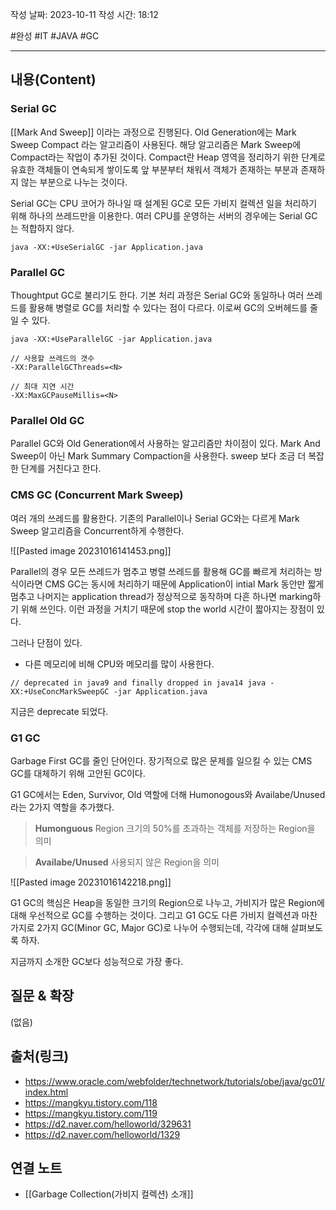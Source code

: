 
작성 날짜: 2023-10-11
작성 시간: 18:12

 #완성 #IT #JAVA #GC 

----
## 내용(Content)

### Serial GC
[[Mark And Sweep]] 이라는 과정으로 진행된다. Old Generation에는 Mark Sweep Compact 라는 알고리즘이 사용된다.  해당 알고리즘은 Mark Sweep에 Compact라는 작업이 추가된 것이다. Compact란 Heap 영역을 정리하기 위한 단계로 유효한 객체들이 연속되게 쌓이도록 앞 부분부터 채워서 객체가 존재하는 부분과 존재하지 않는 부분으로 나누는 것이다. 

Serial GC는 CPU 코어가 하나일 때 설계된 GC로 모든 가비지 컬렉션 일을 처리하기 위해 하나의 쓰레드만을 이용한다. 여러 CPU를 운영하는 서버의 경우에는 Serial GC는 적합하지 않다.

```
java -XX:+UseSerialGC -jar Application.java
```

### Parallel GC
Thoughtput GC로 불리기도 한다. 기본 처리 과정은 Serial GC와 동일하나 여러 쓰레드를 활용해 병렬로 GC를 처리할 수 있다는 점이 다르다. 이로써 GC의 오버헤드를 줄일 수 있다.

```
java -XX:+UseParallelGC -jar Application.java

// 사용할 쓰레드의 갯수
-XX:ParallelGCThreads=<N>

// 최대 지연 시간 
-XX:MaxGCPauseMillis=<N>
```

### Parallel Old GC

Parallel GC와 Old Generation에서 사용하는 알고리즘만 차이점이 있다. Mark And Sweep이 아닌 Mark Summary Compaction을 사용한다. sweep 보다 조금 더 복잡한 단계를 거친다고 한다.


### CMS GC (Concurrent Mark Sweep)

여러 개의 쓰레드를 활용한다. 기존의 Parallel이나 Serial GC와는 다르게 Mark Sweep 알고리즘을 Concurrent하게 수행한다.

![[Pasted image 20231016141453.png]]

Parallel의 경우 모든 쓰레드가 멈추고 병렬 쓰레드를 활용해 GC를 빠르게 처리하는 방식이라면 CMS GC는 동시에 처리하기 때문에 Application이 intial Mark 동안만 짧게 멈추고 나머지는 application thread가 정상적으로 동작하며 다흔 하나면 marking하기 위해 쓰인다. 이런 과정을 거치기 때문에 stop the world 시간이 짧아지는 장점이 있다.

그러나 단점이 있다.
- 다른 메모리에 비해 CPU와 메모리를 많이 사용한다.

```
// deprecated in java9 and finally dropped in java14 java -XX:+UseConcMarkSweepGC -jar Application.java
```

지금은 deprecate 되었다.

### G1 GC

Garbage First GC를 줄인 단어인다. 장기적으로 많은 문제를 일으킬 수 있는 CMS GC를 대체하기 위해 고안된 GC이다. 

G1 GC에서는 Eden, Survivor, Old 역할에 더해 Humonogous와 Availabe/Unused라는 2가지 역할을 추가했다. 

> **Humonguous**
> Region 크기의 50%를 초과하는 객체를 저장하는 Region을 의미

>  **Availabe/Unused**
>   사용되지 않은 Region을 의미

![[Pasted image 20231016142218.png]]

G1 GC의 핵심은 Heap을 동일한 크기의 Region으로 나누고, 가비지가 많은 Region에 대해 우선적으로 GC를 수행하는 것이다. 그리고 G1 GC도 다른 가비지 컬렉션과 마찬가지로 2가지 GC(Minor GC, Major GC)로 나누어 수행되는데, 각각에 대해 살펴보도록 하자.

지금까지 소개한 GC보다 성능적으로 가장 좋다.

## 질문 & 확장

(없음)

## 출처(링크)
- https://www.oracle.com/webfolder/technetwork/tutorials/obe/java/gc01/index.html
- https://mangkyu.tistory.com/118
- https://mangkyu.tistory.com/119
- https://d2.naver.com/helloworld/329631
- https://d2.naver.com/helloworld/1329

## 연결 노트
- [[Garbage Collection(가비지 컬렉션) 소개]]









